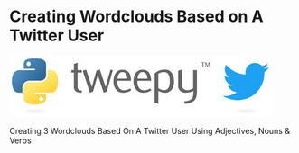 # Creating Wordclouds Based on A Twitter User
![Tweepy logo](/Assets/tweepylogo.jpeg)

Creating 3 Wordclouds Based On A Twitter User Using Adjectives, Nouns &amp; Verbs
